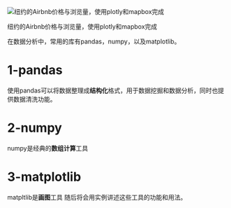  ![纽约的Airbnb价格与浏览量，使用plotly和mapbox完成](https://github.com/ShaoZC/Data-Analysis-Using-Python-2019/blob/master/02-Airbnb.svg)

纽约的Airbnb价格与浏览量，使用plotly和mapbox完成


在数据分析中，常用的库有pandas，numpy，以及matplotlib。
# 1-pandas
使用pandas可以将数据整理成**结构化**格式，用于数据挖掘和数据分析，同时也提供数据清洗功能。
# 2-numpy
numpy是经典的**数组计算**工具
# 3-matplotlib
matpltlib是**画图**工具
随后将会用实例讲述这些工具的功能和用法。
